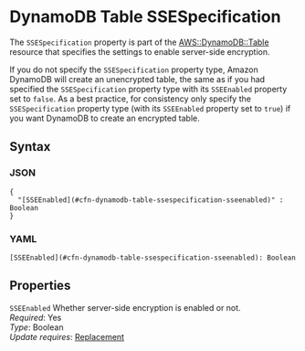 # DynamoDB Table SSESpecification<a name="aws-properties-dynamodb-table-ssespecification"></a>

The `SSESpecification` property is part of the [AWS::DynamoDB::Table](aws-resource-dynamodb-table.md) resource that specifies the settings to enable server\-side encryption\.

If you do not specify the `SSESpecification` property type, Amazon DynamoDB will create an unencrypted table, the same as if you had specified the `SSESpecification` property type with its `SSEEnabled` property set to `false`\. As a best practice, for consistency only specify the `SSESpecification` property type \(with its `SSEEnabled` property set to `true`\) if you want DynamoDB to create an encrypted table\. 

## Syntax<a name="w13ab1c21c10d108c14c54b7"></a>

### JSON<a name="aws-properties-dynamodb-table-ssespecification.json"></a>

```
{
  "[SSEEnabled](#cfn-dynamodb-table-ssespecification-sseenabled)" : Boolean
}
```

### YAML<a name="aws-properties-dynamodb-table-ssespecification.yaml"></a>

```
[SSEEnabled](#cfn-dynamodb-table-ssespecification-sseenabled): Boolean
```

## Properties<a name="w13ab1c21c10d108c14c54b9"></a>

`SSEEnabled`  <a name="cfn-dynamodb-table-ssespecification-sseenabled"></a>
Whether server\-side encryption is enabled or not\.  
*Required*: Yes  
*Type*: Boolean  
*Update requires*: [Replacement](using-cfn-updating-stacks-update-behaviors.md#update-replacement)